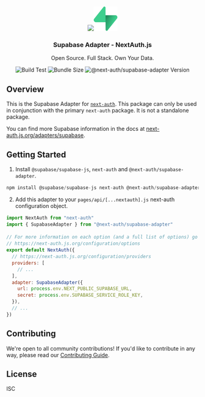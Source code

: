 <p align="center">
	 <br/>
	 <a href="https://next-auth.js.org" target="_blank">
		<img height="64px" src="https://next-auth.js.org/img/logo/logo-sm.png" /></a><img height="64px" src="./logo.svg" />
	 <h3 align="center"><b>Supabase Adapter</b> - NextAuth.js</h3>
	 <p align="center">
	 Open Source. Full Stack. Own Your Data.
	 </p>
	 <p align="center" style="align: center;">
			<img src="https://github.com/nextauthjs/next-auth/actions/workflows/release.yml/badge.svg?branch=main" alt="Build Test" />
			<img src="https://img.shields.io/bundlephobia/minzip/@next-auth/supabase-adapter/latest" alt="Bundle Size"/>
			<img src="https://img.shields.io/npm/v/@next-auth/supabase-adapter" alt="@next-auth/supabase-adapter Version" />
	 </p>
</p>

## Overview

This is the Supabase Adapter for [`next-auth`](https://next-auth.js.org). This package can only be used in conjunction with the primary `next-auth` package. It is not a standalone package.

You can find more Supabase information in the docs at [next-auth.js.org/adapters/supabase](https://next-auth.js.org/adapters/supabase).

## Getting Started

1. Install `@supabase/supabase-js`, `next-auth` and `@next-auth/supabase-adapter`.

```js
npm install @supabase/supabase-js next-auth @next-auth/supabase-adapter
```

2. Add this adapter to your `pages/api/[...nextauth].js` next-auth configuration object.

```js
import NextAuth from "next-auth"
import { SupabaseAdapter } from "@next-auth/supabase-adapter"

// For more information on each option (and a full list of options) go to
// https://next-auth.js.org/configuration/options
export default NextAuth({
  // https://next-auth.js.org/configuration/providers
  providers: [
    // ...
  ],
  adapter: SupabaseAdapter({
    url: process.env.NEXT_PUBLIC_SUPABASE_URL,
    secret: process.env.SUPABASE_SERVICE_ROLE_KEY,
  }),
  // ...
})
```

## Contributing

We're open to all community contributions! If you'd like to contribute in any way, please read our [Contributing Guide](https://github.com/nextauthjs/next-auth/blob/main/CONTRIBUTING.md).

## License

ISC
